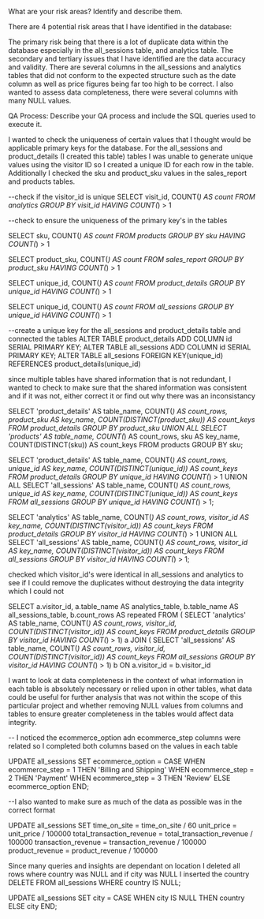 What are your risk areas? Identify and describe them.

There are 4 potential risk areas that I have identified in the database:

The primary risk being that there is a lot of duplicate data within the database especially in the all_sessions table, and analytics table. The secondary and tertiary issues that I have identified are the data accuracy and validity. There are several columns in the all_sessions and analytics tables that did not conform to the expected structure such as the date column as well as price figures being far too high to be correct. I also wanted to assess data completeness, there were several columns with many NULL values.


QA Process:
Describe your QA process and include the SQL queries used to execute it.

I wanted to check the uniqueness of certain values that I thought would be applicable primary keys for the database.
For the all_sessions and product_details (I created this table) tables I was unable to generate unique values using the visitor ID so I created a unique ID for each row in the table. Additionally I checked the sku and product_sku values in the sales_report and products tables.


--check if the visitor_id is unique
SELECT visit_id, COUNT(*) AS count
FROM analytics
GROUP BY visit_id
HAVING COUNT(*) > 1

--check to ensure the uniqueness of the primary key's in the tables

SELECT sku, COUNT(*) AS count
FROM products
GROUP BY sku
HAVING COUNT(*) > 1

SELECT product_sku, COUNT(*) AS count
FROM sales_report
GROUP BY product_sku
HAVING COUNT(*) > 1

SELECT unique_id, COUNT(*) AS count
FROM product_details
GROUP BY unique_id
HAVING COUNT(*) > 1

SELECT unique_id, COUNT(*) AS count
FROM all_sessions
GROUP BY unique_id
HAVING COUNT(*) > 1

--create a unique key for the all_sessions and product_details table and connected the tables
ALTER TABLE product_details ADD COLUMN id SERIAL PRIMARY KEY;
ALTER TABLE all_sessions ADD COLUMN id SERIAL PRIMARY KEY;
ALTER TABLE all_sesions FOREIGN KEY(unique_id) REFERENCES product_details(unique_id)


since multiple tables have shared information that is not redundant, I wanted to check to make sure that the shared information was consistent and if it was not, either correct it or find out why there was an inconsistancy

SELECT 'product_details' AS table_name,
	   COUNT(*) AS count_rows,
	   product_sku AS key_name,
	   COUNT(DISTINCT(product_sku)) AS count_keys
FROM product_details
GROUP BY product_sku
UNION ALL
SELECT 'products' AS table_name,
	   COUNT(*) AS count_rows,
	   sku AS key_name,
	   COUNT(DISTINCT(sku)) AS count_keys
FROM products
GROUP BY sku;

SELECT 'product_details' AS table_name,
	   COUNT(*) AS count_rows,
	   unique_id AS key_name,
	   COUNT(DISTINCT(unique_id)) AS count_keys
FROM product_details
GROUP BY unique_id
HAVING COUNT(*) > 1
UNION ALL
SELECT 'all_sessions' AS table_name,
	   COUNT(*) AS count_rows,
	   unique_id AS key_name,
	   COUNT(DISTINCT(unique_id)) AS count_keys
FROM all_sessions
GROUP BY unique_id
HAVING COUNT(*) > 1;

SELECT 'analytics' AS table_name,
	   COUNT(*) AS count_rows,
	   visitor_id AS key_name,
	   COUNT(DISTINCT(visitor_id)) AS count_keys
FROM product_details
GROUP BY visitor_id
HAVING COUNT(*) > 1
UNION ALL
SELECT 'all_sessions' AS table_name,
	   COUNT(*) AS count_rows,
	   visitor_id AS key_name,
	   COUNT(DISTINCT(visitor_id)) AS count_keys
FROM all_sessions
GROUP BY visitor_id
HAVING COUNT(*) > 1;


checked which visitor_id's were identical in all_sessions and analytics to see if I could remove the duplicates without destroying the data integrity which I could not

SELECT a.visitor_id, a.table_name AS analytics_table, b.table_name AS all_sessions_table, b.count_rows AS repeated
	FROM (
		SELECT 'analytics' AS table_name,
			   COUNT(*) AS count_rows,
			   visitor_id,
			   COUNT(DISTINCT(visitor_id)) AS count_keys
		FROM product_details
		GROUP BY visitor_id
		HAVING COUNT(*) > 1) a
	JOIN (
		SELECT 'all_sessions' AS table_name,
			   COUNT(*) AS count_rows,
			   visitor_id,
			   COUNT(DISTINCT(visitor_id)) AS count_keys
		FROM all_sessions
		GROUP BY visitor_id
		HAVING COUNT(*) > 1) b
	ON a.visitor_id = b.visitor_id

I want to look at data completeness in the context of what information in each table is absolutely necessary or relied upon in other tables, what data could be useful for further analysis that was not within the scope of this particular project and whether removing NULL values from columns and tables to ensure greater completeness in the tables would affect data integrity.


-- I noticed the ecommerce_option adn ecommerce_step columns were related so I completed both columns based on the values in each table

UPDATE all_sessions
SET ecommerce_option =
	CASE
		WHEN ecommerce_step = 1 THEN 'Billing and Shipping'
		WHEN ecommerce_step = 2 THEN 'Payment'
		WHEN ecommerce_step = 3 THEN 'Review'
		ELSE ecommerce_option
	END;

--I also wanted to make sure as much of the data as possible was in the correct format

UPDATE all_sessions
SET time_on_site = time_on_site / 60
    unit_price = unit_price / 100000
    total_transaction_revenue = total_transaction_revenue / 100000
    transaction_revenue = transaction_revenue / 100000
    product_revenue = product_revenue / 100000

Since many queries and insights are dependant on location I deleted all rows where country was NULL and if city was NULL I inserted the country
DELETE FROM all_sessions WHERE country IS NULL;

UPDATE all_sessions
SET city =
	CASE
	    WHEN city IS NULL THEN country
	    ELSE city
	END;
